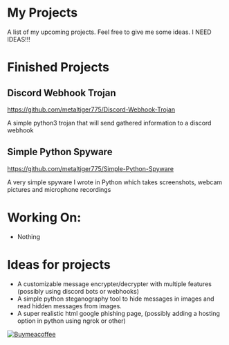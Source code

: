 # My Projects
A list of my upcoming projects. Feel free to give me some ideas. I NEED IDEAS!!!


# Finished Projects

## Discord Webhook Trojan
https://github.com/metaltiger775/Discord-Webhook-Trojan

A simple python3 trojan that will send gathered information to a discord webhook

## Simple Python Spyware
https://github.com/metaltiger775/Simple-Python-Spyware

A very simple spyware I wrote in Python which takes screenshots, webcam pictures and microphone recordings


# Working On:
- Nothing


# Ideas for projects
- A customizable message encrypter/decrypter with multiple features (possibly using discord bots or webhooks)
- A simple python steganography tool to hide messages in images and read hidden messages from images.
- A super realistic html google phishing page, (possibly adding a hosting option in python using ngrok or other)

[![Buymeacoffee](https://www.paypalobjects.com/en_US/i/btn/btn_donateCC_LG.gif)](https://www.buymeacoffee.com/metaltiger775)
